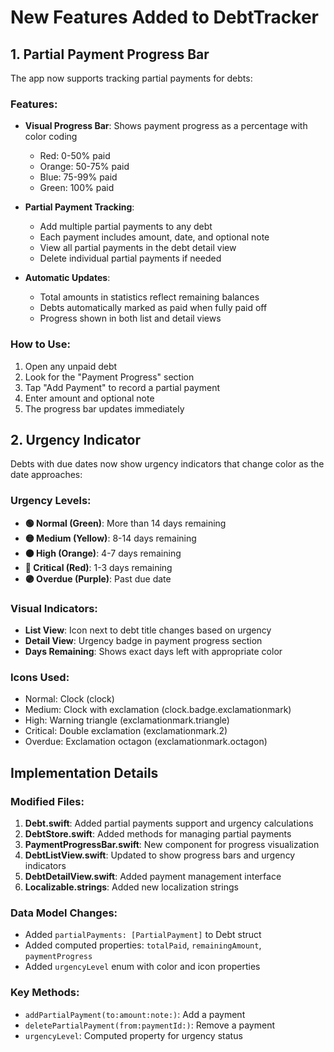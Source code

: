 # New Features Added to DebtTracker

## 1. Partial Payment Progress Bar

The app now supports tracking partial payments for debts:

### Features:
- **Visual Progress Bar**: Shows payment progress as a percentage with color coding
  - Red: 0-50% paid
  - Orange: 50-75% paid
  - Blue: 75-99% paid
  - Green: 100% paid

- **Partial Payment Tracking**: 
  - Add multiple partial payments to any debt
  - Each payment includes amount, date, and optional note
  - View all partial payments in the debt detail view
  - Delete individual partial payments if needed

- **Automatic Updates**:
  - Total amounts in statistics reflect remaining balances
  - Debts automatically marked as paid when fully paid off
  - Progress shown in both list and detail views

### How to Use:
1. Open any unpaid debt
2. Look for the "Payment Progress" section
3. Tap "Add Payment" to record a partial payment
4. Enter amount and optional note
5. The progress bar updates immediately

## 2. Urgency Indicator

Debts with due dates now show urgency indicators that change color as the date approaches:

### Urgency Levels:
- **🟢 Normal (Green)**: More than 14 days remaining
- **🟡 Medium (Yellow)**: 8-14 days remaining
- **🟠 High (Orange)**: 4-7 days remaining
- **🔴 Critical (Red)**: 1-3 days remaining
- **🟣 Overdue (Purple)**: Past due date

### Visual Indicators:
- **List View**: Icon next to debt title changes based on urgency
- **Detail View**: Urgency badge in payment progress section
- **Days Remaining**: Shows exact days left with appropriate color

### Icons Used:
- Normal: Clock (clock)
- Medium: Clock with exclamation (clock.badge.exclamationmark)
- High: Warning triangle (exclamationmark.triangle)
- Critical: Double exclamation (exclamationmark.2)
- Overdue: Exclamation octagon (exclamationmark.octagon)

## Implementation Details

### Modified Files:
1. **Debt.swift**: Added partial payments support and urgency calculations
2. **DebtStore.swift**: Added methods for managing partial payments
3. **PaymentProgressBar.swift**: New component for progress visualization
4. **DebtListView.swift**: Updated to show progress bars and urgency indicators
5. **DebtDetailView.swift**: Added payment management interface
6. **Localizable.strings**: Added new localization strings

### Data Model Changes:
- Added `partialPayments: [PartialPayment]` to Debt struct
- Added computed properties: `totalPaid`, `remainingAmount`, `paymentProgress`
- Added `urgencyLevel` enum with color and icon properties

### Key Methods:
- `addPartialPayment(to:amount:note:)`: Add a payment
- `deletePartialPayment(from:paymentId:)`: Remove a payment
- `urgencyLevel`: Computed property for urgency status